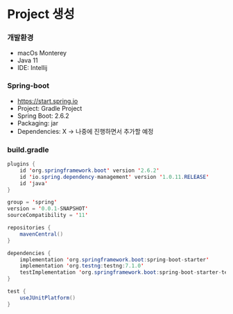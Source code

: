 # Project 생성

### 개발환경
- macOs Monterey
- Java 11
- IDE: Intellij

### Spring-boot
- https://start.spring.io
- Project: Gradle Project
- Spring Boot: 2.6.2
- Packaging: jar
- Dependencies: X -> 나중에 진행하면서 추가할 예정


### build.gradle
``` java
plugins {
	id 'org.springframework.boot' version '2.6.2'
	id 'io.spring.dependency-management' version '1.0.11.RELEASE'
	id 'java'
}

group = 'spring'
version = '0.0.1-SNAPSHOT'
sourceCompatibility = '11'

repositories {
	mavenCentral()
}

dependencies {
	implementation 'org.springframework.boot:spring-boot-starter'
    implementation 'org.testng:testng:7.1.0'
    testImplementation 'org.springframework.boot:spring-boot-starter-test'
}

test {
	useJUnitPlatform()
}

```